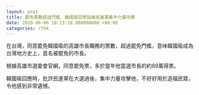 ```yaml
---
layout: post
title: 罷免票數超過門檻　韓國瑜回應指被民進黨集中力量攻擊
date: 2020-06-06 18:13:18.000000000 +08:00
categories: rthk
---
```


在台灣，同意罷免韓國瑜的高雄市長職務的票數，超過罷免門檻，意味韓國瑜成為台灣地方史上，首名被罷免的市長。

根據高雄市選委會官網，同意罷免票，多於當年他當選市長的約89萬得票。

韓國瑜回應時，批評民進黨在大選過後，集中力量攻擊他，不好好用於造福民眾，令他感到非常遺憾。
